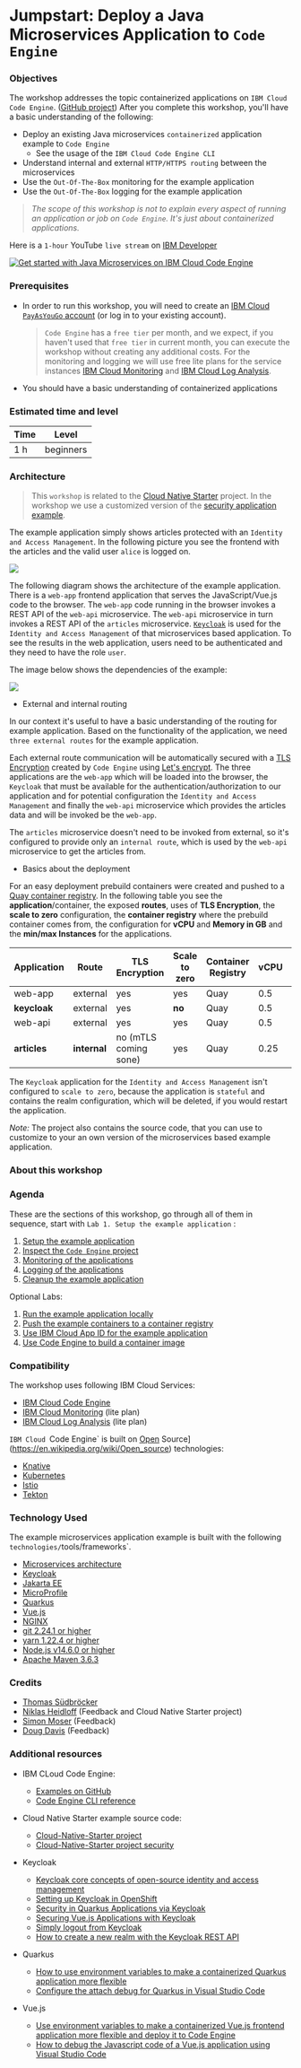 # Jumpstart: Deploy a Java Microservices Application to `Code Engine`

### Objectives

The workshop addresses the topic containerized applications on `IBM Cloud Code Engine`. ([GitHub project](https://github.com/ibm/ce-cns/))
After you complete this workshop, you'll have a basic understanding of the following:

  * Deploy an existing Java microservices `containerized` application example to `Code Engine`
      * See the usage of the `IBM Cloud Code Engine CLI`
  * Understand internal and external `HTTP/HTTPS routing` between the microservices
  * Use the `Out-Of-The-Box` monitoring for the example application
  * Use the `Out-Of-The-Box` logging for the example application

> _The scope of this workshop is not to explain every aspect of running an application or job on `Code Engine`. It's just about containerized applications._

Here is a `1-hour` YouTube `live stream` on [IBM Developer](https://www.youtube.com/channel/UCUm6InQvGI9-6vo1teGWINA)

[![Get started with Java Microservices on IBM Cloud Code Engine](https://img.youtube.com/vi/x67_tD4APeQ/0.jpg)](https://www.youtube.com/watch?v=x67_tD4APeQ "Click play on youtube")

### Prerequisites

* In order to run this workshop, you will need to create an [IBM Cloud `PayAsYouGo` account](https://ibm.biz/BdfXAn) (or log in to your existing account).

  > `Code Engine` has a `free tier` per month, and we expect, if you haven't used that `free tier` in current month, you can execute the workshop without creating any additional costs. For the monitoring and logging we will use free lite plans for the service instances [IBM Cloud Monitoring](https://cloud.ibm.com/docs/monitoring?topic=monitoring-getting-started#getting-started) and 
 [IBM Cloud Log Analysis](https://cloud.ibm.com/docs/log-analysis?topic=log-analysis-getting-started#getting-started).

* You should have a basic understanding of containerized applications

### Estimated time and level

  |  Time | Level  |
  | - | - |
  | 1 h | beginners |

### Architecture

> This `workshop` is related to the [Cloud Native Starter](https://github.com/ibm/cloud-native-starter) project. In the workshop we use a customized version of the [security application example](https://developer.ibm.com/languages/java/tutorials/secure-your-java-microservices-application-workshop/). 

The example application simply shows articles protected with an `Identity and Access Management`.
In the following picture you see the frontend with the articles and the valid user `alice` is logged on.

![](images/cns-ce-example-application-00.png)

The following diagram shows the architecture of the example application. There is a `web-app` frontend application that serves the JavaScript/Vue.js code to the browser. The `web-app` code running in the browser invokes a REST API of the `web-api` microservice. The `web-api` microservice in turn invokes a REST API of the `articles` microservice. [`Keycloak`](https://www.keycloak.org/) is used for the `Identity and Access Management` of that microservices based application. To see the results in the web application, users need to be authenticated and they need to have the role `user`.

The image below shows the dependencies of the example:

![](images/cns-ce-architecture.png)

* External and internal routing

In our context it's useful to have a basic understanding of the routing for example application. Based on the functionality of the application, we need `three external routes` for the example application.

Each external route communication will be automatically secured with a [TLS Encryption](https://en.wikipedia.org/wiki/Transport_Layer_Security) created by `Code Engine` using [Let's encrypt](https://letsencrypt.org/). The three applications are the `web-app` which will be loaded into the browser, the `Keycloak` that must be available for the authentication/authorization to our application and for potential configuration the `Identity and Access Management` and finally the `web-api` microservice which provides the articles data and will be invoked be the `web-app`.

The `articles` microservice doesn't need to be invoked from external, so it's configured to provide only an `internal route`, which is used by the  `web-api` microservice to get the articles from.

* Basics about the deployment

For an easy deployment prebuild containers were created and pushed to a [Quay container registry](https://quay.io/user/tsuedbroecker).
In the following table you see the **application**/container, the exposed **routes**, uses of **TLS Encryption**, the **scale to zero** configuration, the **container registry** where the prebuild container comes from, the configuration for **vCPU** and **Memory in GB** and the **min/max Instances** for the applications.

| **Application** | **Route** | **TLS Encryption** | **Scale to zero** | **Container Registry** | **vCPU** | **Memory** | **min Instances** | **max Instances** |
| --- | --- | --- | --- |  --- | --- |  --- | --- | --- |
| web-app | external | yes |yes | Quay | 0.5 | 1 GB | 0 | 1 |
| **keycloak** | external | yes | **no** | Quay | 0.5 | 1 GB | 1 | 1 |
| web-api  | external | yes | yes | Quay | 0.5 | 1 GB | 0 | 1 |
| **articles** | **internal** | no (mTLS coming sone) | yes | Quay | 0.25 | 0.5G GB | 0 | 1 |

The `Keycloak` application for the `Identity and Access Management` isn't configured to `scale to zero`, because the application is `stateful` and contains the realm configuration, which will be deleted, if you would restart the application.

_Note:_ The project also contains the source code, that you can use to customize to your an own version of the microservices based example application.

### About this workshop

<!-- The introductory page of the workshop is broken down into the following sections:

* [Agenda](#agenda)
* [Compatibility](#compatibility)
* [Technology Used](#technology-used)
* [Credits](#credits)
* [What`s next?](#whats-next?) -->

### Agenda

These are the sections of this workshop, go through all of them in sequence, start with `Lab 1. Setup the example application` :

 1. [Setup the example application](./setup-example.md)
 2. [Inspect the `Code Engine` project](./inspect-the-project.md)
 3. [Monitoring of the applications](./monitoring.md)
 4. [Logging of the applications](./logging.md)
 5. [Cleanup the example application](./cleanup-example.md)

Optional Labs: 
 
 1. [Run the example application locally](./run-application-locally.md)
 2. [Push the example containers to a container registry](./push-to-container-registry.md)
 3. [Use IBM Cloud App ID for the example application](./app-id-optional.md)
 4. [Use Code Engine to build a container image](./build-container-image.md)

### Compatibility

The workshop uses following IBM Cloud Services:

 * [IBM Cloud Code Engine](https://cloud.ibm.com/docs/codeengine?topic=codeengine-about)
 * [IBM Cloud Monitoring](https://cloud.ibm.com/docs/monitoring?topic=monitoring-getting-started#getting-started) (lite plan)
 * [IBM Cloud Log Analysis](https://cloud.ibm.com/docs/log-analysis?topic=log-analysis-getting-started#getting-started) (lite plan)

`IBM Cloud `Code Engine` is built on [Open](https://en.wikipedia.org/wiki/Open_source) Source](https://en.wikipedia.org/wiki/Open_source) technologies:

  * [Knative](https://knative.dev/)
  * [Kubernetes](https://knative.dev/)
  * [Istio](https://istio.io/)
  * [Tekton](https://tekton.dev/)
        
### Technology Used

The example microservices application example is built with the following `technologies/`tools/frameworks`.

  * [Microservices architecture](https://en.wikipedia.org/wiki/Microservices)
  * [Keycloak](https://www.keycloak.org)
  * [Jakarta EE](https://jakarta.ee/)
  * [MicroProfile](https://microprofile.io/)
  * [Quarkus](https://quarkus.io/ingress)
  * [Vue.js](https://vuejs.org/)
  * [NGINX](https://www.nginx.com/)
  * [git 2.24.1 or higher](https://git-scm.com/book/en/v2/Getting-Started-Installing-Git)
  * [yarn 1.22.4 or higher](https://yarnpkg.com)
  * [Node.js v14.6.0 or higher](https://nodejs.org/en/)
  * [Apache Maven 3.6.3](https://maven.apache.org/ref/3.6.3/maven-embedder/cli.html)

### Credits

  * [Thomas Südbröcker](https://twitter.com/tsuedbroecker)
  * [Niklas Heidloff](https://twitter.com/nheidloff) (Feedback and Cloud Native Starter project)
  * [Simon Moser](https://twitter.com/mosersd) (Feedback)
  * [Doug Davis](https://twitter.com/duginabox) (Feedback)

### Additional resources

  * IBM CLoud Code Engine:

       * [Examples on GitHub](https://github.com/IBM/CodeEngine)
       * [Code Engine CLI reference](https://cloud.ibm.com/docs/codeengine?topic=codeengine-cli)

  * Cloud Native Starter example source code:

       * [Cloud-Native-Starter project](https://github.com/IBM/cloud-native-starter)
       * [Cloud-Native-Starter project security](https://github.com/IBM/cloud-native-starter/security)

  * Keycloak

       * [Keycloak core concepts of open-source identity and access management](https://developers.redhat.com/blog/2019/12/11/keycloak-core-concepts-of-open-source-identity-and-access-management/)
       * [Setting up Keycloak in OpenShift](http://heidloff.net/article/setting-up-keycloak-openshift/)
       * [Security in Quarkus Applications via Keycloak](http://heidloff.net/article/security-quarkus-applications-keycloak/)
       * [Securing Vue.js Applications with Keycloak](http://heidloff.net/article/securing-vue-js-applications-keycloak/)
       * [Simply logout from Keycloak](https://suedbroecker.net/2021/05/18/simply-logout-from-keycloak/)
       * [How to create a new realm with the Keycloak REST API](https://suedbroecker.net/2020/08/04/how-to-create-a-new-realm-with-the-keycloak-rest-api/)
       
  * Quarkus

       * [How to use environment variables to make a containerized Quarkus application more flexible](https://suedbroecker.net/2021/05/31/how-to-use-environment-variables-to-make-a-containerized-quarkus-application-more-flexible/)
       * [Configure the attach debug for Quarkus in Visual Studio Code](https://suedbroecker.net/2021/04/29/configure-the-attach-debug-for-quarkus-in-visual-studio-code/)

  * Vue.js
  
       * [Use environment variables to make a containerized Vue.js frontend application more flexible and deploy it to Code Engine](https://suedbroecker.net/2021/06/07/use-environment-variables-to-make-a-containerized-vue-js-frontend-application-more-flexible-and-deploy-it-to-code-engine/)
       * [How to debug the Javascript code of a Vue.js application using Visual Studio Code](https://suedbroecker.net/2021/05/17/how-to-debug-a-javascript-code-of-a-vue-js-application-using-visual-studio-code/)




